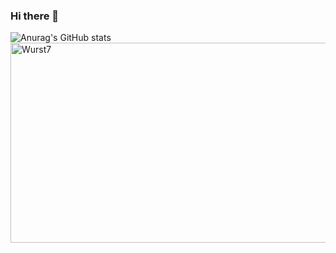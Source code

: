 ### Hi there 👋 

<!--
**buiawpkgew1/buiawpkgew1** is a ✨ _special_ ✨ repository because its `README.md` (this file) appears on your GitHub profile.

Here are some ideas to get you started:

- 🔭 我目前正在学习...
- 🌱 我目前正在学习 ...
- 👯 我正在寻找合作的机会......。
- 🤔 我正在寻找帮助 ...
- 💬 向我询问有关 ...
- 📫 如何联系我：......。
- 😄 人称代词: ...
- ⚡ 有趣的事实: ...
-->
![Anurag's GitHub stats](https://github-readme-stats.vercel.app/api?username=buiawpkgew1&show_icons=true&theme=radical)
<img src="https://socialify-mzymgsg1c-whe.vercel.app/buiawpkgew1/Wurst7/image?description=1&forks=1&issues=1&language=1&owner=1&pulls=1&stargazers=1&theme=Light" alt="Wurst7" width="640" height="320" />
